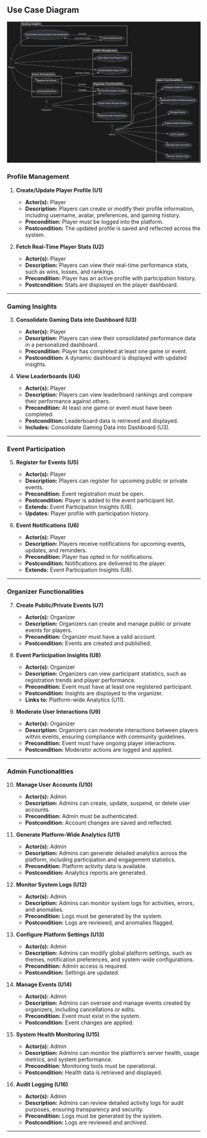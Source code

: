 ## Use Case Diagram

![Use Case Diagram](UseCaseArenaConnect.png)

### **Profile Management**

1. **Create/Update Player Profile (U1)**

   - **Actor(s):** Player
   - **Description:** Players can create or modify their profile information, including username, avatar, preferences, and gaming history.
   - **Precondition:** Player must be logged into the platform.
   - **Postcondition:** The updated profile is saved and reflected across the system.

2. **Fetch Real-Time Player Stats (U2)**
   - **Actor(s):** Player
   - **Description:** Players can view their real-time performance stats, such as wins, losses, and rankings.
   - **Precondition:** Player has an active profile with participation history.
   - **Postcondition:** Stats are displayed on the player dashboard.

---

### **Gaming Insights**

3. **Consolidate Gaming Data into Dashboard (U3)**

   - **Actor(s):** Player
   - **Description:** Players can view their consolidated performance data in a personalized dashboard.
   - **Precondition:** Player has completed at least one game or event.
   - **Postcondition:** A dynamic dashboard is displayed with updated insights.

4. **View Leaderboards (U4)**
   - **Actor(s):** Player
   - **Description:** Players can view leaderboard rankings and compare their performance against others.
   - **Precondition:** At least one game or event must have been completed.
   - **Postcondition:** Leaderboard data is retrieved and displayed.
   - **Includes:** Consolidate Gaming Data into Dashboard (U3).

---

### **Event Participation**

5. **Register for Events (U5)**

   - **Actor(s):** Player
   - **Description:** Players can register for upcoming public or private events.
   - **Precondition:** Event registration must be open.
   - **Postcondition:** Player is added to the event participant list.
   - **Extends:** Event Participation Insights (U8).
   - **Updates:** Player profile with participation history.

6. **Event Notifications (U6)**
   - **Actor(s):** Player
   - **Description:** Players receive notifications for upcoming events, updates, and reminders.
   - **Precondition:** Player has opted in for notifications.
   - **Postcondition:** Notifications are delivered to the player.
   - **Extends:** Event Participation Insights (U8).

---

### **Organizer Functionalities**

7. **Create Public/Private Events (U7)**

   - **Actor(s):** Organizer
   - **Description:** Organizers can create and manage public or private events for players.
   - **Precondition:** Organizer must have a valid account.
   - **Postcondition:** Events are created and published.

8. **Event Participation Insights (U8)**

   - **Actor(s):** Organizer
   - **Description:** Organizers can view participant statistics, such as registration trends and player performance.
   - **Precondition:** Event must have at least one registered participant.
   - **Postcondition:** Insights are displayed to the organizer.
   - **Links to:** Platform-wide Analytics (U11).

9. **Moderate User Interactions (U9)**
   - **Actor(s):** Organizer
   - **Description:** Organizers can moderate interactions between players within events, ensuring compliance with community guidelines.
   - **Precondition:** Event must have ongoing player interactions.
   - **Postcondition:** Moderator actions are logged and applied.

---

### **Admin Functionalities**

10. **Manage User Accounts (U10)**

    - **Actor(s):** Admin
    - **Description:** Admins can create, update, suspend, or delete user accounts.
    - **Precondition:** Admin must be authenticated.
    - **Postcondition:** Account changes are saved and reflected.

11. **Generate Platform-Wide Analytics (U11)**

    - **Actor(s):** Admin
    - **Description:** Admins can generate detailed analytics across the platform, including participation and engagement statistics.
    - **Precondition:** Platform activity data is available.
    - **Postcondition:** Analytics reports are generated.

12. **Monitor System Logs (U12)**

    - **Actor(s):** Admin
    - **Description:** Admins can monitor system logs for activities, errors, and anomalies.
    - **Precondition:** Logs must be generated by the system.
    - **Postcondition:** Logs are reviewed, and anomalies flagged.

13. **Configure Platform Settings (U13)**

    - **Actor(s):** Admin
    - **Description:** Admins can modify global platform settings, such as themes, notification preferences, and system-wide configurations.
    - **Precondition:** Admin access is required.
    - **Postcondition:** Settings are updated.

14. **Manage Events (U14)**

    - **Actor(s):** Admin
    - **Description:** Admins can oversee and manage events created by organizers, including cancellations or edits.
    - **Precondition:** Event must exist in the system.
    - **Postcondition:** Event changes are applied.

15. **System Health Monitoring (U15)**

    - **Actor(s):** Admin
    - **Description:** Admins can monitor the platform’s server health, usage metrics, and system performance.
    - **Precondition:** Monitoring tools must be operational.
    - **Postcondition:** Health data is retrieved and displayed.

16. **Audit Logging (U16)**
    - **Actor(s):** Admin
    - **Description:** Admins can review detailed activity logs for audit purposes, ensuring transparency and security.
    - **Precondition:** Logs must be generated by the system.
    - **Postcondition:** Logs are reviewed and archived.

---
